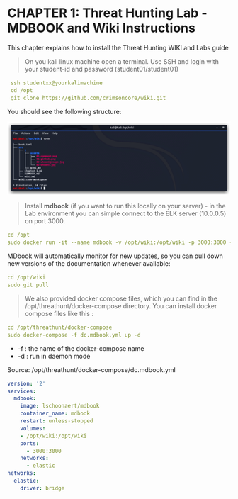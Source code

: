 CHAPTER 1: Threat Hunting Lab - MDBOOK and Wiki Instructions
====

This chapter explains how to install the Threat Hunting WIKI and Labs guide

> On you kali linux machine open a terminal. Use SSH and login with your student-id and password (student01/student01)

```yml
 ssh studentxx@yourkalimachine
 cd /opt
 git clone https://github.com/crimsoncore/wiki.git
```
You should see the following structure:

![Screenshot command](./0/assets/01-gitclonewiki.jpg)

> Install **mdbook** (if you want to run this locally on your server) - in the Lab environment you can simple connect to the ELK server (10.0.0.5) on port 3000.
> 
```yml
cd /opt
sudo docker run -it --name mdbook -v /opt/wiki:/opt/wiki -p 3000:3000 -p 3001:3001 lschoonaert/mdbook
```

MDbook will automatically monitor for new updates, so you can pull down new versions of the documentation whenever available:

```yml
cd /opt/wiki
sudo git pull
```

> We also provided docker compose files, which you can find in the /opt/threathunt/docker-compose directory. You can install docker compose files like this :

```yml
cd /opt/threathunt/docker-compose
sudo docker-compose -f dc.mdbook.yml up -d
```
- -f : the name of the docker-compose name
- -d : run in daemon mode


Source: /opt/threathunt/docker-compose/dc.mdbook.yml
```yml
version: '2'
services:
  mdbook:
    image: lschoonaert/mdbook
    container_name: mdbook
    restart: unless-stopped
    volumes:
    - /opt/wiki:/opt/wiki
    ports:
      - 3000:3000
    networks:
      - elastic
networks:
  elastic:
    driver: bridge
```